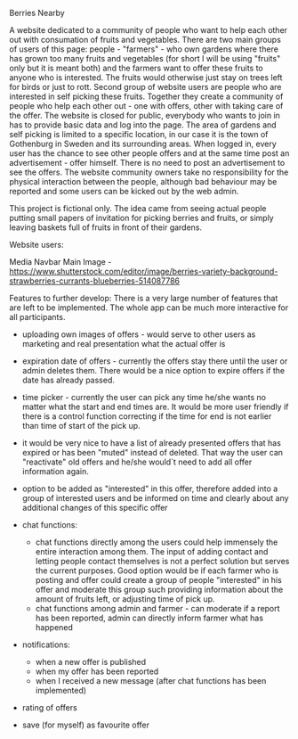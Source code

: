 Berries Nearby

A website dedicated to a community of people who want to help each other out with consumation of fruits and vegetables. There are two main groups of users of this page: people - "farmers" - who own gardens where there has grown too many fruits and vegetables (for short I will be using "fruits" only but it is meant both) and the farmers want to offer these fruits to anyone who is interested. The fruits would otherwise just stay on trees left for birds or just to rott. Second group of website users are people who are interested in self picking these fruits. Together they create a community of people who help each other out - one with offers, other with taking care of the offer. 
The website is closed for public, everybody who wants to join in has to provide basic data and log into the page. The area of gardens and self picking is limited to a specific location, in our case it is the town of Gothenburg in Sweden and its surrounding areas. 
When logged in, every user has the chance to see other people offers and at the same time post an advertisement - offer himself. There is no need to post an advertisement to see the offers.
The website community owners take no responsibility for the physical interaction between the people, although bad behaviour may be reported and some users can be kicked out by the web admin.

This project is fictional only. The idea came from seeing actual people putting small papers of invitation for picking berries and fruits, or simply leaving baskets full of fruits in front of their gardens.

Website users: 



Media
Navbar Main Image - https://www.shutterstock.com/editor/image/berries-variety-background-strawberries-currants-blueberries-514087786

Features to further develop: 
There is a very large number of features that are left to be implemented. The whole app can be much more interactive for all participants.

 - uploading own images of offers - would serve to other users as marketing and real presentation what the actual offer is 
 - expiration date of offers - currently the offers stay there until the user or admin deletes them. There would be a nice option to expire offers if the date has already passed. 
 - time picker - currently the user can pick any time he/she wants no matter what the start and end times are. It would be more user friendly if there is a control function correcting if the time for end is not earlier than time of start of the pick up. 
 - it would be very nice to have a list of already presented offers that has expired or has been "muted" instead of deleted. That way the user can "reactivate" old offers and he/she would´t need to add all offer information again. 
- option to be added as "interested" in this offer, therefore added into a group of interested users and be informed on time and clearly about any additional changes of this specific offer 
 
 - chat functions: 
    - chat functions directly among the users could help immensely the entire interaction among them. The input of adding contact and letting people contact themselves is not a perfect solution but serves the current purposes. Good option would be if each farmer who is posting and offer could create a group of people "interested" in his offer and moderate this group such providing information about the amount of fruits left, or adjusting time of pick up. 
    - chat functions among admin and farmer - can moderate if a report has been reported, admin can directly inform farmer what has happened

- notifications: 
    - when a new offer is published
    - when my offer has been reported
    - when I received a new message (after chat functions has been implemented)

- rating of offers
- save (for myself) as favourite offer

